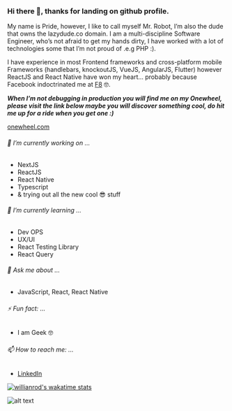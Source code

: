 ### Hi there 👋, thanks for landing on github profile.

My name is Pride, however, I like to call myself Mr. Robot, I’m also the dude that owns the lazydude.co domain.
I am a multi-discipline Software Engineer, who’s not afraid to get my hands dirty, I have worked with a lot of technologies some that I’m not proud of .e.g PHP :).
  
I have experience in most Frontend frameworks and cross-platform mobile Frameworks (handlebars, knockoutJS, VueJS, AngularJS, Flutter) however ReactJS and React Native have won my heart... probably because Facebook indoctrinated me at [F8](https://developers.facebook.com/blog/post/2019/05/16/F8-2019-hackathon-winners-announced/) 🤓.

***When I’m not debugging in production you will find me on my Onewheel, please visit the link below maybe you will discover something cool, do hit me up for a ride when you get one :)***

[onewheel.com](https://onewheel.com)


###### 🔭 I’m currently working on ...
- NextJS
- ReactJS
- React Native
- Typescript 
- & trying out all the new cool 😎 stuff

###### 🌱 I’m currently learning ...
- Dev OPS
- UX/UI
- React Testing Library
- React Query

###### 💬 Ask me about ...
- JavaScript, React, React Native

###### ⚡ Fun fact: ...
- I am Geek 🤓

###### 📫 How to reach me: ...
- [LinkedIn](https://www.linkedin.com/in/pridemusvaire)

[![willianrod's wakatime stats](https://github-readme-stats.vercel.app/api/wakatime?username=pridemusvaire)](https://github.com/anuraghazra/github-readme-stats)

![alt text](https://scontent-jnb1-1.xx.fbcdn.net/v/t1.0-9/103578871_3005277246257136_5509427942757865670_o.jpg?_nc_cat=108&ccb=1-3&_nc_sid=730e14&_nc_eui2=AeHeUkk2A-DNSEFXHRuiLNGkcwvFVp59R9FzC8VWnn1H0dAsVv83XbKTOE8W3WVFgfdwyNWvgehmzYLaZFhJ5_L-&_nc_ohc=FJuD5ipJVycAX84dAfo&_nc_ht=scontent-jnb1-1.xx&oh=7e7b3aaf8caa71f92740795831a7a98d&oe=607609BB "My Onewheel")

<!--
**pridemusvaire/pridemusvaire** is a ✨ _special_ ✨ repository because its `README.md` (this file) appears on your GitHub profile.

Here are some ideas to get you started:


- 👯 I’m looking to collaborate on ...
- 🤔 I’m looking for help with ...

- 😄 Pronouns: ...

-->

